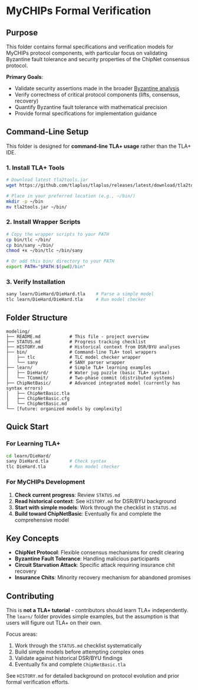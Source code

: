 # MyCHIPs Formal Verification

## Purpose

This folder contains formal specifications and verification models for MyCHIPs protocol components, with particular focus on validating Byzantine fault tolerance and security properties of the ChipNet consensus protocol.

**Primary Goals**:
- Validate security assertions made in the broader [Byzantine analysis](../README.md)
- Verify correctness of critical protocol components (lifts, consensus, recovery)
- Quantify Byzantine fault tolerance with mathematical precision
- Provide formal specifications for implementation guidance

## Command-Line Setup

This folder is designed for **command-line TLA+ usage** rather than the TLA+ IDE.

### 1. Install TLA+ Tools
```bash
# Download latest tla2tools.jar
wget https://github.com/tlaplus/tlaplus/releases/latest/download/tla2tools.jar

# Place in your preferred location (e.g., ~/bin/)
mkdir -p ~/bin
mv tla2tools.jar ~/bin/
```

### 2. Install Wrapper Scripts
```bash
# Copy the wrapper scripts to your PATH
cp bin/tlc ~/bin/
cp bin/sany ~/bin/
chmod +x ~/bin/tlc ~/bin/sany

# Or add this bin/ directory to your PATH
export PATH="$PATH:$(pwd)/bin"
```

### 3. Verify Installation
```bash
sany learn/DieHard/DieHard.tla    # Parse a simple model
tlc learn/DieHard/DieHard.tla     # Run model checker
```

## Folder Structure

```
modeling/
├── README.md           # This file - project overview
├── STATUS.md           # Progress tracking checklist
├── HISTORY.md          # Historical context from DSR/BYU analyses
├── bin/                # Command-line TLA+ tool wrappers
│   ├── tlc             # TLC model checker wrapper
│   └── sany            # SANY parser wrapper
├── learn/              # Simple TLA+ learning examples
│   ├── DieHard/        # Water jug puzzle (basic TLA+ syntax)
│   └── TCommit/        # Two-phase commit (distributed systems)
├── ChipNetBasic/       # Advanced integrated model (currently has syntax errors)
│   ├── ChipNetBasic.tla
│   ├── ChipNetBasic.cfg
│   └── ChipNetBasic.md
└── [future: organized models by complexity]
```

## Quick Start

### For Learning TLA+
```bash
cd learn/DieHard/
sany DieHard.tla        # Check syntax
tlc DieHard.tla         # Run model checker
```

### For MyCHIPs Development
1. **Check current progress**: Review `STATUS.md` 
2. **Read historical context**: See `HISTORY.md` for DSR/BYU background
3. **Start with simple models**: Work through the checklist in `STATUS.md`
4. **Build toward ChipNetBasic**: Eventually fix and complete the comprehensive model

## Key Concepts

- **ChipNet Protocol**: Flexible consensus mechanisms for credit clearing
- **Byzantine Fault Tolerance**: Handling malicious participants
- **Circuit Starvation Attack**: Specific attack requiring insurance chit recovery
- **Insurance Chits**: Minority recovery mechanism for abandoned promises

## Contributing

This is **not a TLA+ tutorial** - contributors should learn TLA+ independently. The `learn/` folder provides simple examples, but the assumption is that users will figure out TLA+ on their own.

Focus areas:
1. Work through the `STATUS.md` checklist systematically
2. Build simple models before attempting complex ones
3. Validate against historical DSR/BYU findings
4. Eventually fix and complete `ChipNetBasic.tla`

See `HISTORY.md` for detailed background on protocol evolution and prior formal verification efforts. 